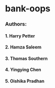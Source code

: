 # bank-oops

### Authors:
#### 1. Harry Petter
#### 2. Hamza Saleem
#### 3. Thomas Southern
#### 4. Yingying Chen
#### 5. Oishika Pradhan
